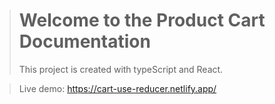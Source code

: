 > Welcome to the Product Cart Documentation
> ================================
> This project is created with typeScript and React.

> Live demo: https://cart-use-reducer.netlify.app/